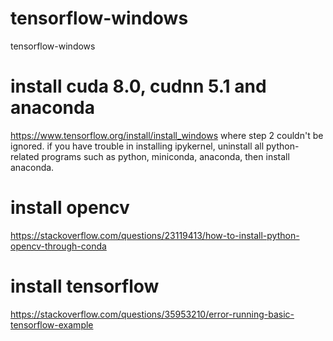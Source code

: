 # tensorflow-windows
tensorflow-windows
# install cuda 8.0, cudnn 5.1 and anaconda
  https://www.tensorflow.org/install/install_windows
  where step 2 couldn't be ignored. if you have trouble in installing ipykernel, uninstall all python-related programs such as python, miniconda, anaconda, then install anaconda.
# install opencv
  https://stackoverflow.com/questions/23119413/how-to-install-python-opencv-through-conda
# install tensorflow
  https://stackoverflow.com/questions/35953210/error-running-basic-tensorflow-example
